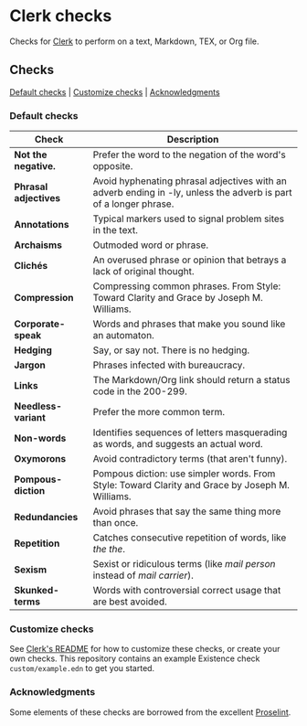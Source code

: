 # Clerk checks

Checks for [Clerk](https://github.com/jeff-bruemmer/clerk) to perform on a text, Markdown, TEX, or Org file.

## Checks

[Default checks](#default-checks) | [Customize checks](#customize-checks) | [Acknowledgments](#acknowledgments)

### Default checks

| **Check**              | **Description**                                                                                                  |
| ---------------------- | ---------------------------------------------------------------------------------------------------------------- |
| **Not the negative.**  | Prefer the word to the negation of the word's opposite.                                                          |
| **Phrasal adjectives** | Avoid hyphenating phrasal adjectives with an adverb ending in -ly, unless the adverb is part of a longer phrase. |
| **Annotations**        | Typical markers used to signal problem sites in the text.                                                        |
| **Archaisms**          | Outmoded word or phrase.                                                                                         |
| **Clichés**            | An overused phrase or opinion that betrays a lack of original thought.                                           |
| **Compression**        | Compressing common phrases. From Style: Toward Clarity and Grace by Joseph M. Williams.                          |
| **Corporate-speak**    | Words and phrases that make you sound like an automaton.                                                         |
| **Hedging**            | Say, or say not. There is no hedging.                                                                            |
| **Jargon**             | Phrases infected with bureaucracy.                                                                               |
| **Links**              | The Markdown/Org link should return a status code in the 200-299.                                                |
| **Needless-variant**   | Prefer the more common term.                                                                                     |
| **Non-words**          | Identifies sequences of letters masquerading as words, and suggests an actual word.                              |
| **Oxymorons**          | Avoid contradictory terms (that aren't funny).                                                                   |
| **Pompous-diction**    | Pompous diction: use simpler words. From Style: Toward Clarity and Grace by Joseph M. Williams.                  |
| **Redundancies**       | Avoid phrases that say the same thing more than once.                                                            |
| **Repetition**         | Catches consecutive repetition of words, like _the the_.                                                         |
| **Sexism**             | Sexist or ridiculous terms (like _mail person_ instead of _mail carrier_).                                       |
| **Skunked-terms**      | Words with controversial correct usage that are best avoided.                                                    |

### Customize checks

See [Clerk's README](https://github.com/jeff-bruemmer/clerk) for how to customize these checks, or create your own checks. This repository contains an example Existence check `custom/example.edn` to get you started.

### Acknowledgments

Some elements of these checks are borrowed from the excellent [Proselint](https://github.com/amperser/proselint).

